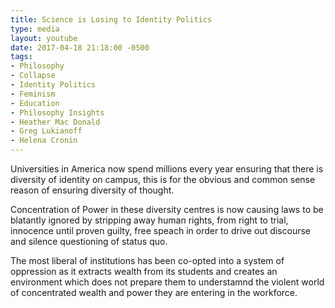 ```yaml
---
title: Science is Losing to Identity Politics
type: media
layout: youtube
date: 2017-04-18 21:18:00 -0500
tags:
- Philosophy
- Collapse
- Identity Politics
- Feminism
- Education
- Philosophy Insights
- Heather Mac Donald
- Greg Lukianoff
- Helena Cronin
---
```


Universities in America now spend millions every year ensuring that there is diversity of identity on campus, this is for the obvious and common sense reason of ensuring diversity of thought.

Concentration of Power in these diversity centres is now causing laws to be blatantly ignored by stripping away human rights, from right to trial, innocence until proven guilty, free speach in order to drive out discourse and silence questioning of status quo.

The most liberal of institutions has been co-opted into a system of oppression as it extracts wealth from its students and creates an environment which does not prepare them to understamnd the violent world of concentrated wealth and power they are entering in the workforce.
